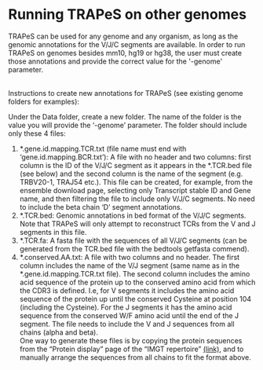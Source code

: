 # Running TRAPeS on other genomes

TRAPeS can be used for any genome and any organism, as long as the genomic annotations for the V/J/C segments are available. In order to run TRAPeS on genomes besides mm10, hg19 or hg38, the user must create those annotations and provide the correct value for the '-genome' parameter. <br /> <br />

Instructions to create new annotations for TRAPeS (see existing genome folders for examples): <br />

Under the Data folder, create a new folder. The name of the folder is the value you will provide the ‘-genome’ parameter. The folder should include only these 4 files: <br />
1.	*.gene.id.mapping.TCR.txt (file name must end with ‘gene.id.mapping.BCR.txt’): A file with no header and two columns: first column is the ID of the V/J/C segment as it appears in the *.TCR.bed file (see below) and the second column is the name of the segment (e.g. TRBV20-1, TRAJ54 etc.). This file can be created, for example, from the ensemble download page, selecting only Transcript stable ID and Gene name, and then filtering the file to include only V/J/C segments. No need to include the beta chain ‘D’ segment annotations.     
2.	*.TCR.bed: Genomic annotations in bed format of the V/J/C segments. Note that TRAPeS will only attempt to reconstruct TCRs from the V and J segments in this file.
3.	*.TCR.fa: A fasta file with the sequences of all V/J/C segments (can be generated from the TCR.bed file with the bedtools getfasta commend).
4.	*.conserved.AA.txt: A file with two columns and no header. The first column includes the name of the V/J segment (same name as in the *.gene.id.mapping.TCR.txt file). The second column includes the amino acid sequence of the protein up to the conserved amino acid from which the CDR3 is defined. I.e, for V segments it includes the amino acid sequence of the protein up until the conserved Cysteine at position 104 (including the Cysteine). For the J segments it has the amino acid sequence from the conserved W/F amino acid until the end of the J segment. The file needs to include the V and J sequences from all chains (alpha and beta).  
One way to generate these files is by copying the protein sequences from the “Protein display” page of the “IMGT repertoire” [(link)](http://www.imgt.org/IMGTrepertoire/Proteins/), and to manually arrange the sequences from all chains to fit the format above.
